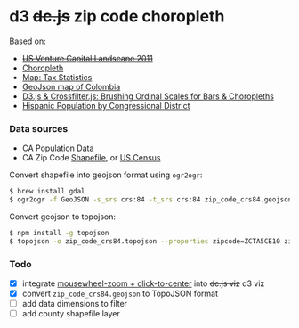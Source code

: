 # d3 ~~dc.js~~ zip code choropleth

Based on:
* ~~[US Venture Capital Landscape 2011](http://dc-js.github.io/dc.js/vc/)~~
* [Choropleth](http://bl.ocks.org/mbostock/4060606)
* [Map: Tax Statistics](http://bl.ocks.org/dougdowson/10734337)
* [GeoJson map of Colombia](http://bl.ocks.org/john-guerra/43c7656821069d00dcbc)
* [D3.js & Crossfilter.js: Brushing Ordinal Scales for Bars & Choropleths](https://nyquist212.wordpress.com/2015/06/05/d3-js-crossfilter-js-brushing-ordinal-scales-for-bars-choropleths/)
* [Hispanic Population by Congressional District](http://media.cq.com/pub/2013/hispanic/)

### Data sources

* CA Population [Data](http://www.dof.ca.gov/research/demographic/state_census_data_center/census_2010/documents/2010Census_DemoProfile1_ZCTA.xls)
* CA Zip Code [Shapefile](http://geocommons.com/overlays/305142.zip), or [US Census](ftp://ftp2.census.gov/geo/pvs/tiger2010st/06_California/06/)

Convert shapefile into geojson format using `ogr2ogr`:
```bash
$ brew install gdal
$ ogr2ogr -f GeoJSON -s_srs crs:84 -t_srs crs:84 zip_code_crs84.geojson <input-shapefile-here>.shp
```

Convert geojson to topojson:
```bash
$ npm install -g topojson
$ topojson -o zip_code_crs84.topojson --properties zipcode=ZCTA5CE10 zip_code_crs84.geojson
```

### Todo

- [x] integrate [mousewheel-zoom + click-to-center](http://bl.ocks.org/mbostock/2206340) into ~~dc.js viz~~ d3 viz
- [x] convert `zip_code_crs84.geojson` to TopoJSON format
- [ ] add data dimensions to filter
- [ ] add county shapefile layer
